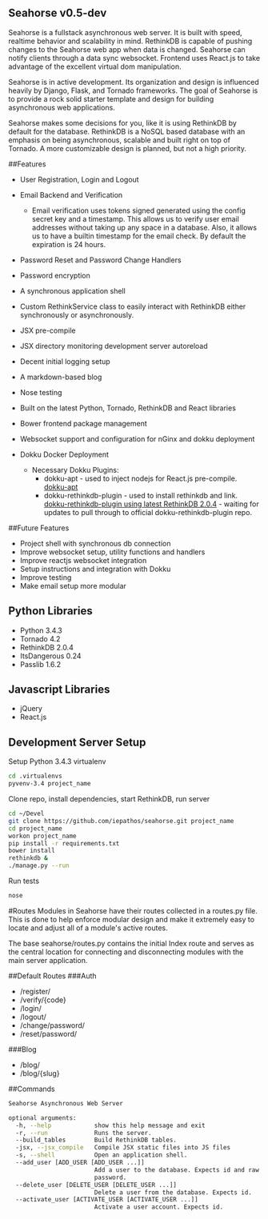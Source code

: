 Seahorse v0.5-dev
----------------
Seahorse is a fullstack asynchronous web server.  It is built with speed, realtime behavior and scalability in mind.  RethinkDB is capable of pushing changes to the Seahorse web app when data is changed.  Seahorse can notify clients through a data sync websocket.  Frontend uses React.js to take advantage of the excellent virtual dom manipulation.

Seahorse is in active development.  Its organization and design is influenced heavily by Django, Flask, and Tornado frameworks.  The goal of Seahorse is to provide a rock solid starter template and design for building asynchronous web applications.

Seahorse makes some decisions for you, like it is using RethinkDB by default for the database.  RethinkDB is a NoSQL based database with an emphasis on being asynchronous, scalable and built right on top of Tornado.  A more customizable design is planned, but not a high priority.



##Features
+ User Registration, Login and Logout
+ Email Backend and Verification
    - Email verification uses tokens signed generated using the config secret key and a timestamp.  This allows us to verify user email addresses without taking up any space in a database.  Also, it allows us to have a builtin timestamp for the email check.  By default the expiration is 24 hours.
+ Password Reset and Password Change Handlers
+ Password encryption
+ A synchronous application shell
+ Custom RethinkService class to easily interact with RethinkDB either synchronously or asynchronously.

+ JSX pre-compile
+ JSX directory monitoring development server autoreload
+ Decent initial logging setup

+ A markdown-based blog

+ Nose testing
+ Built on the latest Python, Tornado, RethinkDB and React libraries
+ Bower frontend package management
+ Websocket support and configuration for nGinx and dokku deployment


+ Dokku Docker Deployment
    - Necessary Dokku Plugins: 
        + dokku-apt - used to inject nodejs for React.js pre-compile. [dokku-apt](https://github.com/F4-Group/dokku-apt)
        + dokku-rethinkdb-plugin - used to install rethinkdb and link. [dokku-rethinkdb-plugin using latest RethinkDB 2.0.4](https://github.com/iepathos/dokku-rethinkdb-plugin) - waiting for updates to pull through to official dokku-rethinkdb-plugin repo.

##Future Features
+ Project shell with synchronous db connection
+ Improve websocket setup, utility functions and handlers
+ Improve reactjs websocket integration
+ Setup instructions and integration with Dokku
+ Improve testing
+ Make email setup more modular



Python Libraries
----------------
+ Python 3.4.3
+ Tornado 4.2
+ RethinkDB 2.0.4
+ ItsDangerous 0.24
+ Passlib 1.6.2


Javascript Libraries
----------------
+ jQuery
+ React.js



Development Server Setup
----------------
Setup Python 3.4.3 virtualenv
````bash
cd .virtualenvs
pyvenv-3.4 project_name
````


Clone repo, install dependencies, start RethinkDB, run server
````bash
cd ~/Devel
git clone https://github.com/iepathos/seahorse.git project_name
cd project_name
workon project_name
pip install -r requirements.txt
bower install
rethinkdb &
./manage.py --run
````

Run tests
````bash
nose
````



#Routes
Modules in Seahorse have their routes collected in a routes.py file.
This is done to help enforce modular design and make it extremely easy
to locate and adjust all of a module's active routes.

The base seahorse/routes.py contains the initial Index route and
serves as the central location for connecting and disconnecting modules
with the main server application.

##Default Routes
###Auth
+ /register/
+ /verify/{code}
+ /login/
+ /logout/
+ /change/password/
+ /reset/password/

###Blog
+ /blog/
+ /blog/{slug}





##Commands
````bash
Seahorse Asynchronous Web Server

optional arguments:
  -h, --help            show this help message and exit
  -r, --run             Runs the server.
  --build_tables        Build RethinkDB tables.
  -jsx, --jsx_compile   Compile JSX static files into JS files
  -s, --shell           Open an application shell.
  --add_user [ADD_USER [ADD_USER ...]]
                        Add a user to the database. Expects id and raw
                        password.
  --delete_user [DELETE_USER [DELETE_USER ...]]
                        Delete a user from the database. Expects id.
  --activate_user [ACTIVATE_USER [ACTIVATE_USER ...]]
                        Activate a user account. Expects id.
````